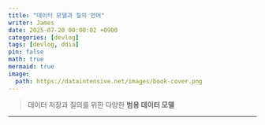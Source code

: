 ```yaml
---
title: "데이터 모델과 질의 언어"
writer: James
date: 2025-07-20 00:00:02 +0900
categories: [devlog]
tags: [devlog, ddia]
pin: false
math: true
mermaid: true
image:
  path: https://dataintensive.net/images/book-cover.png
---
```


> 데이터 저장과 질의를 위한 다양한 **범용 데이터 모델**

---
